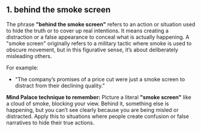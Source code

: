 ## 1. behind the smoke screen
The phrase **"behind the smoke screen"** refers to an action or situation used to hide the truth or to cover up real intentions. It means creating a distraction or a false appearance to conceal what is actually happening. A "smoke screen" originally refers to a military tactic where smoke is used to obscure movement, but in this figurative sense, it’s about deliberately misleading others.

For example:
- "The company’s promises of a price cut were just a smoke screen to distract from their declining quality."

**Mind Palace technique to remember:**
Picture a literal **"smoke screen"** like a cloud of smoke, blocking your view. Behind it, something else is happening, but you can’t see clearly because you are being misled or distracted. Apply this to situations where people create confusion or false narratives to hide their true actions.


